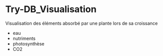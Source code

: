 # Try-DB_Visualisation

Visualisation des éléments absorbé par une plante lors de sa croissance
- eau
- nutriments
- photosynthèse
- CO2

